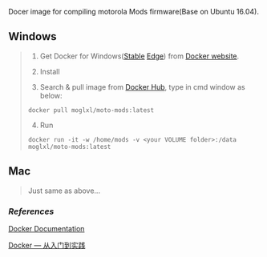 Docer image for compiling motorola Mods firmware(Base on Ubuntu 16.04).



## Windows

>1. Get Docker for Windows([Stable](https://download.docker.com/win/stable/InstallDocker.msi) [Edge](https://download.docker.com/win/edge/Docker%20for%20Windows%20Installer.exe)) from [Docker website](https://docs.docker.com/docker-for-windows/install/).
>
>2. Install
>
>3. Search & pull image from [Docker Hub](https://hub.docker.com/explore/), type in cmd window as below:
>
>   ```shell
>   docker pull moglxl/moto-mods:latest
>   ```
>
>4. Run
>
>   ```shell
>   docker run -it -w /home/mods -v <your VOLUME folder>:/data moglxl/moto-mods:latest
>   ```

## Mac

> Just same as above...



### *References*

[Docker Documentation](https://docs.docker.com/)

[Docker — 从入门到实践](https://www.gitbook.com/book/yeasy/docker_practice)